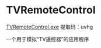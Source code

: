 # TVRemoteControl

[TVRemoteControl.exe](https://pan.baidu.com/s/1tDVBMTWlNdT9gYvPV-LWtg)  提取码：uvhg

一个用于模拟“TV遥控器”的应用程序



